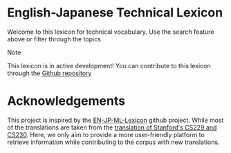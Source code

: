 # English-Japanese Technical Lexicon

Welcome to this lexicon for technical vocabulary. Use the search feature above or filter through the topics


> [!NOTE]
> This lexicon is in active development!
> You can contribute to this lexicon through the [Github repository](https://github.com/basilems/ENJP-Technical-Lexicon)

# Acknowledgements

This project is inspired by the [EN-JP-ML-Lexicon](https://github.com/Machine-Learning-Tokyo/EN-JP-ML-Lexicon#readme) github project. While most of the translations are taken from the [translation of Stanford's CS229 and CS230](https://github.com/shervinea/cheatsheet-translation/blob/master/ja/cs-230-deep-learning-tips-and-tricks.md). 
Here, we only aim to provide a more user-friendly platform to retrieve information while contributing to the corpus with new translations.
